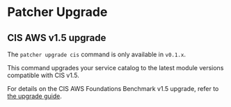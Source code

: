 # Patcher Upgrade

## CIS AWS v1.5 upgrade

The `patcher upgrade cis` command is only available in `v0.1.x`. 

This command upgrades your service catalog to the latest module versions compatible with CIS v1.5. 

For details on the CIS AWS Foundations Benchmark v1.5 upgrade, refer to [the upgrade guide](https://docs.gruntwork.io/guides/stay-up-to-date/cis/cis-1.5.0/). 
